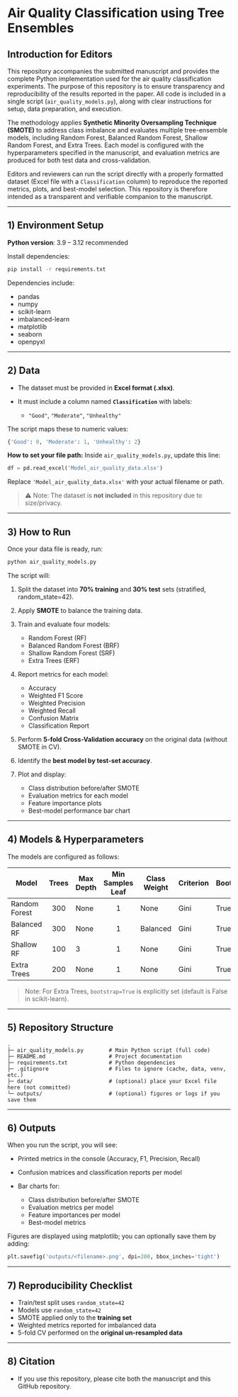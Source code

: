 


# Air Quality Classification using Tree Ensembles

## Introduction for Editors

This repository accompanies the submitted manuscript and provides the complete Python implementation used for the air quality classification experiments. The purpose of this repository is to ensure transparency and reproducibility of the results reported in the paper. All code is included in a single script (`air_quality_models.py`), along with clear instructions for setup, data preparation, and execution.  

The methodology applies **Synthetic Minority Oversampling Technique (SMOTE)** to address class imbalance and evaluates multiple tree-ensemble models, including Random Forest, Balanced Random Forest, Shallow Random Forest, and Extra Trees. Each model is configured with the hyperparameters specified in the manuscript, and evaluation metrics are produced for both test data and cross-validation.  

Editors and reviewers can run the script directly with a properly formatted dataset (Excel file with a `Classification` column) to reproduce the reported metrics, plots, and best-model selection. This repository is therefore intended as a transparent and verifiable companion to the manuscript.  

---

## 1) Environment Setup

**Python version**: 3.9 – 3.12 recommended  

Install dependencies:
```bash
pip install -r requirements.txt
```

Dependencies include:

* pandas
* numpy
* scikit-learn
* imbalanced-learn
* matplotlib
* seaborn
* openpyxl

---

## 2) Data

* The dataset must be provided in **Excel format (.xlsx)**.
* It must include a column named **`Classification`** with labels:

  * `"Good"`, `"Moderate"`, `"Unhealthy"`

The script maps these to numeric values:

```python
{'Good': 0, 'Moderate': 1, 'Unhealthy': 2}
```

**How to set your file path:**
Inside `air_quality_models.py`, update this line:

```python
df = pd.read_excel('Model_air_quality_data.xlsx')
```

Replace `'Model_air_quality_data.xlsx'` with your actual filename or path.

> ⚠️ Note: The dataset is **not included** in this repository due to size/privacy.

---

## 3) How to Run

Once your data file is ready, run:

```bash
python air_quality_models.py
```

The script will:

1. Split the dataset into **70% training** and **30% test** sets (stratified, random\_state=42).
2. Apply **SMOTE** to balance the training data.
3. Train and evaluate four models:

   * Random Forest (RF)
   * Balanced Random Forest (BRF)
   * Shallow Random Forest (SRF)
   * Extra Trees (ERF)
4. Report metrics for each model:

   * Accuracy
   * Weighted F1 Score
   * Weighted Precision
   * Weighted Recall
   * Confusion Matrix
   * Classification Report
5. Perform **5-fold Cross-Validation accuracy** on the original data (without SMOTE in CV).
6. Identify the **best model by test-set accuracy**.
7. Plot and display:

   * Class distribution before/after SMOTE
   * Evaluation metrics for each model
   * Feature importance plots
   * Best-model performance bar chart

---

## 4) Models & Hyperparameters

The models are configured as follows:

| Model         | Trees | Max Depth | Min Samples Leaf | Class Weight | Criterion | Bootstrap | Random State |
| ------------- | :---: | --------- | :--------------: | ------------ | --------- | --------- | ------------ |
| Random Forest |  300  | None      |         1        | None         | Gini      | True      | 42           |
| Balanced RF   |  300  | None      |         1        | Balanced     | Gini      | True      | 42           |
| Shallow RF    |  100  | 3         |         1        | None         | Gini      | True      | 42           |
| Extra Trees   |  200  | None      |         1        | None         | Gini      | True      | 42           |

> Note: For Extra Trees, `bootstrap=True` is explicitly set (default is False in scikit-learn).

---

## 5) Repository Structure

```
.
├─ air_quality_models.py        # Main Python script (full code)
├─ README.md                    # Project documentation
├─ requirements.txt             # Python dependencies
├─ .gitignore                   # Files to ignore (cache, data, venv, etc.)
├─ data/                        # (optional) place your Excel file here (not committed)
└─ outputs/                     # (optional) figures or logs if you save them
```

---

## 6) Outputs

When you run the script, you will see:

* Printed metrics in the console (Accuracy, F1, Precision, Recall)
* Confusion matrices and classification reports per model
* Bar charts for:

  * Class distribution before/after SMOTE
  * Evaluation metrics per model
  * Feature importances per model
  * Best-model metrics

Figures are displayed using matplotlib; you can optionally save them by adding:

```python
plt.savefig('outputs/<filename>.png', dpi=200, bbox_inches='tight')
```

---

## 7) Reproducibility Checklist

* Train/test split uses `random_state=42`
* Models use `random_state=42`
* SMOTE applied only to the **training set**
* Weighted metrics reported for imbalanced data
* 5-fold CV performed on the **original un-resampled data**

---

## 8) Citation


* If you use this repository, please cite both the manuscript and this GitHub repository.
```

